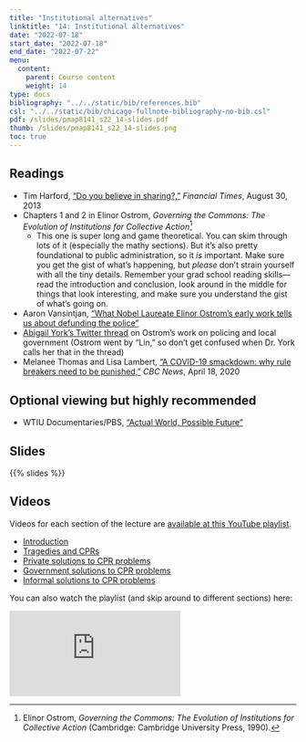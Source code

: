 ```yaml
---
title: "Institutional alternatives"
linktitle: "14: Institutional alternatives"
date: "2022-07-18"
start_date: "2022-07-18"
end_date: "2022-07-22"
menu:
  content:
    parent: Course content
    weight: 14
type: docs
bibliography: "../../static/bib/references.bib"
csl: "../../static/bib/chicago-fullnote-bibliography-no-bib.csl"
pdf: /slides/pmap8141_s22_14-slides.pdf
thumb: /slides/pmap8141_s22_14-slides.png
toc: true
---
```


## Readings

-   <i class="fas fa-external-link-square-alt"></i> Tim Harford, [“Do you believe in sharing?,”](https://www.ft.com/content/afc5377e-1026-11e3-a258-00144feabdc0) *Financial Times*, August 30, 2013
-   <i class="far fa-file-pdf"></i> Chapters 1 and 2 in Elinor Ostrom, *Governing the Commons: The Evolution of Institutions for Collective Action*[^1]
    -   This one is super long and game theoretical. You can skim through lots of it (especially the mathy sections). But it’s also pretty foundational to public administration, so it *is* important. Make sure you get the gist of what’s happening, but *please* don’t strain yourself with all the tiny details. Remember your grad school reading skills—read the introduction and conclusion, look around in the middle for things that look interesting, and make sure you understand the gist of what’s going on.
-   <i class="fas fa-external-link-square-alt"></i> Aaron Vansintjan, [“What Nobel Laureate Elinor Ostrom’s early work tells us about defunding the police”](https://www.shareable.net/what-one-nobel-prize-winning-economist-can-tell-us-about-defunding-and-abolishing-the-police/)
-   <i class="fab fa-twitter-square"></i> [Abigail York’s Twitter thread](https://twitter.com/profabigailyork/status/1271136502399954947?s=21) on Ostrom’s work on policing and local government (Ostrom went by “Lin,” so don’t get confused when Dr. York calls her that in the thread)
-   <i class="fas fa-external-link-square-alt"></i> Melanee Thomas and Lisa Lambert, [“A COVID-19 smackdown: why rule breakers need to be punished,”](https://www.cbc.ca/news/canada/calgary/covid-19-rule-breakers-elinor-ostrom-1.5536099) *CBC News*, April 18, 2020

## Optional viewing but highly recommended

-   <i class="fas fa-tv"></i> WTIU Documentaries/PBS, [“Actual World, Possible Future”](https://www.pbs.org/video/actual-world-possible-future-09rkab/)

## Slides

{{% slides %}}

## Videos

Videos for each section of the lecture are [available at this YouTube playlist](https://www.youtube.com/playlist?list=PLS6tnpTr39sEebgyo1q8lTB2jMU7eTpDD).

-   [Introduction](https://www.youtube.com/watch?v=5Si0BzBgodg&list=PLS6tnpTr39sEebgyo1q8lTB2jMU7eTpDD)
-   [Tragedies and CPRs](https://www.youtube.com/watch?v=r_ueO5A7ijo&list=PLS6tnpTr39sEebgyo1q8lTB2jMU7eTpDD)
-   [Private solutions to CPR problems](https://www.youtube.com/watch?v=Q78ae8mq1bw&list=PLS6tnpTr39sEebgyo1q8lTB2jMU7eTpDD)
-   [Government solutions to CPR problems](https://www.youtube.com/watch?v=e13ogZpYw0I&list=PLS6tnpTr39sEebgyo1q8lTB2jMU7eTpDD)
-   [Informal solutions to CPR problems](https://www.youtube.com/watch?v=uYbiXPmbKAA&list=PLS6tnpTr39sEebgyo1q8lTB2jMU7eTpDD)

You can also watch the playlist (and skip around to different sections) here:

<div class="embed-responsive embed-responsive-16by9">

<iframe class="embed-responsive-item" src="https://www.youtube.com/embed/playlist?list=PLS6tnpTr39sEebgyo1q8lTB2jMU7eTpDD" frameborder="0" allow="accelerometer; autoplay; encrypted-media; gyroscope; picture-in-picture" allowfullscreen>
</iframe>

</div>

[^1]: Elinor Ostrom, *Governing the Commons: The Evolution of Institutions for Collective Action* (Cambridge: Cambridge University Press, 1990).
